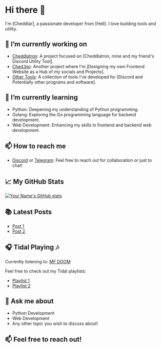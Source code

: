 # Hi there 👋

I'm [Cheddlar], a passionate developer from [Hell]. I love building tools and utility.

## 🔭 I’m currently working on
- [Cheddlatron](https://Cheddlatron.com): A project focused on [Cheddlatron, mine and my friend's Discord Utility Tool].
- [Ched.bio](https;//Ched.bio/): Another project where I'm [Designing my own Frontend Website as a Hub of my socials and Projects].
- [Other Tools](https://github.com/Cheddlar?tab=repositories): A collection of tools I've developed for [Discord and Potentially other programs and software].

## 🌱 I’m currently learning
- Python: Deepening my understanding of Python programming.
- Golang: Exploring the Go programming language for backend development.
- Web Development: Enhancing my skills in frontend and backend web development.

## 📫 How to reach me
- [Discord](https://discordapp.com/users/109820747521748992/) or [Telegram](https://t.me/Cheddlar): Feel free to reach out for collaboration or just to chat!

## 📈 My GitHub Stats
[![Your Name's GitHub stats](https://github-readme-stats.vercel.app/api?username=Cheddlar&show_icons=true&theme=radical)](https://github.com/Cheddlar)

## 📚 Latest Posts
- [Post 1](https://ched.bio/)
- [Post 2](https://cheddlatron.com/)

## 🎧 Tidal Playing 🎶
Currently listening to: [MF DOOM](https://tidal.com/browse/album/143661100?u)

Feel free to check out my Tidal playlists:
- [Playlist 1](https://tidal.com/browse/playlist/676b502f-e92d-4a1e-8e73-40b3653c6952)
- [Playlist 2](https://tidal.com/browse/playlist/e0adc29e-d1ea-46f9-b5e0-b03277b977b4)


## 💬 Ask me about
- Python Development
- Web Development
- Any other topic you wish to discuss about!

## 📫 Feel free to reach out!
